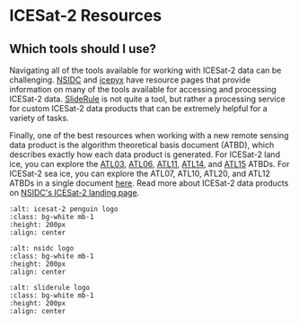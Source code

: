 # ICESat-2 Resources

## Which tools should I use?

Navigating all of the tools available for working with ICESat-2 data can be challenging.
[NSIDC](https://nsidc.org/data/icesat-2/tools) and [icepyx](https://icepyx.readthedocs.io/en/latest/community/resources.html) have resource pages that provide information on many of the tools available for accessing and processing ICESat-2 data. [SlideRule](https://slideruleearth.io/) is not quite a tool, but rather a processing service for custom ICESat-2 data products that can be extremely helpful for a variety of tasks.

Finally, one of the best resources when working with a new remote sensing data product is the algorithm theoretical basis document (ATBD), which describes exactly how each data product is generated. For ICESat-2 land ice, you can explore the [ATL03](https://nsidc.org/sites/default/files/icesat2_atl03_atbd_r005_0.pdf), [ATL06](https://nsidc.org/sites/default/files/icesat2_atl06_atbd_r005.pdf), [ATL11](https://nsidc.org/sites/default/files/icesat2_atl11_atbd_r005_0.pdf), [ATL14](https://nsidc.org/sites/default/files/icesat2_atl14_atl15_atbd_r001_0.pdf), and [ATL15](https://nsidc.org/sites/default/files/icesat2_atl14_atl15_atbd_r001_0.pdf) ATBDs. For ICESat-2 sea ice, you can explore the ATL07, ATL10, ATL20, and ATL12 ATBDs in a single document [here](https://nsidc.org/sites/default/files/icesat2_atl07_atl10_atl20_atl21_atbd_r005_1.pdf). Read more about ICESat-2 data products on [NSIDC's ICESat-2 landing page](https://nsidc.org/data/icesat-2/products).


```{image} ../img/IS2logo.png
:alt: icesat-2 penguin logo
:class: bg-white mb-1
:height: 200px
:align: center
```
```{image} ../img/nsidc.svg
:alt: nsidc logo
:class: bg-white mb-1
:height: 200px
:align: center
```
```{image} ../img/SlideRule.png
:alt: sliderule logo
:class: bg-white mb-1
:height: 200px
:align: center
```
